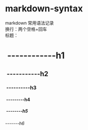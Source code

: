 # markdown-syntax
markdown 常用语法记录  
换行：两个空格+回车  
标题：  
#  ------------h1
##  -----------h2
###  ----------h3
####  ---------h4
#####  --------h5
######  -------h6
